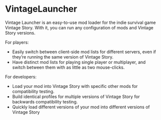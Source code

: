 # VintageLauncher

Vintage Launcher is an easy-to-use mod loader for the indie survival game Vintage Story.
With it, you can run any configuration of mods and Vintage Story versions.

For players:

- Easily switch between client-side mod lists for different servers, even if they’re running the same version of Vintage Story.
- Have distinct mod lists for playing single player or multiplayer, and switch between them with as little as two mouse-clicks.

For developers:

- Load your mod into Vintage Story with specific other mods for compatibility testing.
- Build identical profiles for multiple versions of Vintage Story for backwards compatibility testing.
- Quickly load different versions of your mod into different versions of Vintage Story
